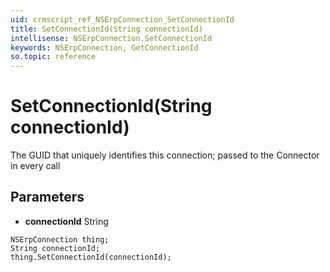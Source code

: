 ```yaml
---
uid: crmscript_ref_NSErpConnection_SetConnectionId
title: SetConnectionId(String connectionId)
intellisense: NSErpConnection.SetConnectionId
keywords: NSErpConnection, GetConnectionId
so.topic: reference
---
```


# SetConnectionId(String connectionId)

The GUID that uniquely identifies this connection; passed to the Connector in every call

## Parameters

* **connectionId** String

```crmscript
NSErpConnection thing;
String connectionId;
thing.SetConnectionId(connectionId);
```

